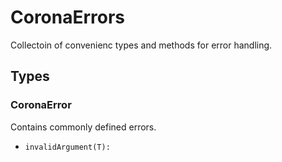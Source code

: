 # CoronaErrors

Collectoin of convenienc types and methods for error handling.

## Types
### CoronaError
Contains commonly defined errors.
* `invalidArgument(T):`
